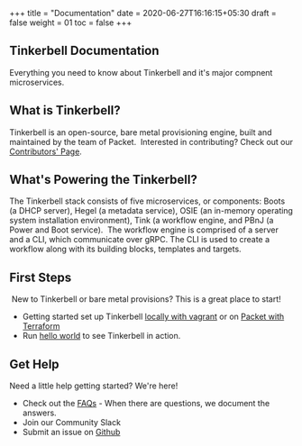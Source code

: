 +++
title = "Documentation"
date = 2020-06-27T16:16:15+05:30
draft = false
weight = 01
toc = false
+++
​
## Tinkerbell Documentation
Everything you need to know about Tinkerbell and it's major compnent microservices.
​
## What is Tinkerbell?
Tinkerbell is an open-source, bare metal provisioning engine, built and maintained by the team of Packet.
​
Interested in contributing? Check out our [Contributors' Page](/contributors).
​
## What's Powering the Tinkerbell?
The Tinkerbell stack consists of five microservices, or components: Boots (a DHCP server), Hegel (a metadata service), OSIE (an in-memory operating system installation environment), Tink (a workflow engine, and PBnJ (a Power and Boot service).
​
The workflow engine is comprised of a server and a CLI, which communicate over gRPC. The CLI is used to create a workflow along with its building blocks, templates and targets.
​
## First Steps
​
New to Tinkerbell or bare metal provisions? This is a great place to start!
​
  - Getting started set up Tinkerbell [locally with vagrant](https://tinkerbell.org/setup/local-with-vagrant/) or on [Packet with Terraform](/setup/packet-with-terraform/)
  - Run [hello world](/examples/hello-world/) to see Tinkerbell in action.
​
## Get Help
  Need a little help getting started? We're here!
​
   - Check out the [FAQs](/faq) - When there are questions, we document the answers.
   - Join our Community Slack
   - Submit an issue on [Github](github.com/thinkerberll)
